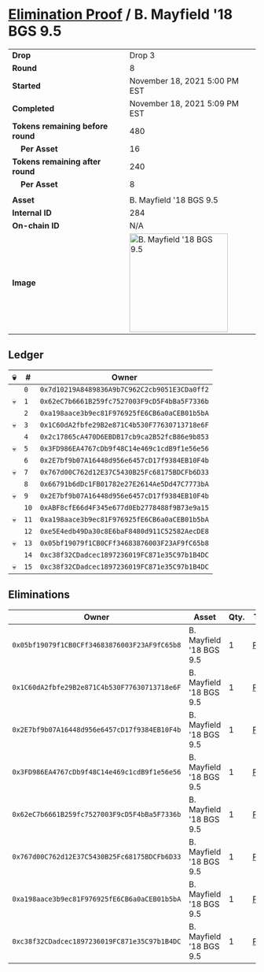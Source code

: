 # [Elimination Proof](./readme.md) / B. Mayfield &#039;18 BGS 9.5

|||
|---|---|
| **Drop** | Drop 3 |
| **Round** | 8 |
| **Started** | November 18, 2021 5:00 PM EST |
| **Completed** | November 18, 2021 5:09 PM EST |
| **Tokens remaining before round** | 480 |
| **&nbsp;&nbsp;&nbsp;&nbsp;Per Asset** | 16 |
| **Tokens remaining after round** | 240 |
| **&nbsp;&nbsp;&nbsp;&nbsp;Per Asset** | 8 |
| | |
| **Asset** | B. Mayfield &#039;18 BGS 9.5 |
| **Internal ID** | 284 |
| **On-chain ID** | N/A |
| **Image** | <img src="https://tcdn.blokpax.com/94d9199b-dc47-470f-905e-31c5027d3c4d/12ac3f57b4cb8ea54450feca1c98b05f0a1eb578202b8e89104d3b9edd783059.jpg" height="200" alt="B. Mayfield &#039;18 BGS 9.5" /> |

## Ledger

| 💀 | # | Owner |
| --- | --- | --- |
|  | `0` | `0x7d10219A8489836A9b7C962C2cb9051E3CDa0ff2` |
| 💀 | `1` | `0x62eC7b6661B259fc7527003F9cD5F4bBa5F7336b` |
|  | `2` | `0xa198aace3b9ec81F976925fE6CB6a0aCEB01b5bA` |
| 💀 | `3` | `0x1C60dA2fbfe29B2e871C4b530F77630713718e6F` |
|  | `4` | `0x2c17865cA470D6EBDB17cb9ca2B52fcB86e9b853` |
| 💀 | `5` | `0x3FD986EA4767cDb9f48C14e469c1cdB9f1e56e56` |
|  | `6` | `0x2E7bf9b07A16448d956e6457cD17f9384EB10F4b` |
| 💀 | `7` | `0x767d00C762d12E37C5430B25Fc68175BDCFb6D33` |
|  | `8` | `0x66791b6dDc1FB01782e27E2614Ae5Dd47C7773bA` |
| 💀 | `9` | `0x2E7bf9b07A16448d956e6457cD17f9384EB10F4b` |
|  | `10` | `0xABF8cfE66d4F345e677d0Eb2778488f9B73e9a15` |
| 💀 | `11` | `0xa198aace3b9ec81F976925fE6CB6a0aCEB01b5bA` |
|  | `12` | `0xe5E4edb49Da30c8E6baF8480d911C52582AecDE8` |
| 💀 | `13` | `0x05bf19079f1CB0CFf34683876003F23AF9fC65b8` |
|  | `14` | `0xc38f32CDadcec1897236019FC871e35C97b1B4DC` |
| 💀 | `15` | `0xc38f32CDadcec1897236019FC871e35C97b1B4DC` |


## Eliminations

| Owner | Asset | Qty. | Transaction |
| --- | --- | --- | --- |
| `0x05bf19079f1CB0CFf34683876003F23AF9fC65b8` | B. Mayfield '18 BGS 9.5 | 1 | [Polygonscan](https://polygonscan.com/tx/0xcf110606051ec228fcfb716ac83be1fe6129a86755368bf93b0c585c20dc5dfc) |
| `0x1C60dA2fbfe29B2e871C4b530F77630713718e6F` | B. Mayfield '18 BGS 9.5 | 1 | [Polygonscan](https://polygonscan.com/tx/0xc6fc4f8efa19c36e647f8faa1e292201565eb5dc3c9725c8c1835028913382bf) |
| `0x2E7bf9b07A16448d956e6457cD17f9384EB10F4b` | B. Mayfield '18 BGS 9.5 | 1 | [Polygonscan](https://polygonscan.com/tx/0xa413c4867c1dc0c588a25c2a1b8475a0d4a21ed4d1b37f1a0f6968466fa700af) |
| `0x3FD986EA4767cDb9f48C14e469c1cdB9f1e56e56` | B. Mayfield '18 BGS 9.5 | 1 | [Polygonscan](https://polygonscan.com/tx/0x5199b3da548dac035e6a6de0826ceadaea74e8062038e778ad12d40f2bea31ef) |
| `0x62eC7b6661B259fc7527003F9cD5F4bBa5F7336b` | B. Mayfield '18 BGS 9.5 | 1 | [Polygonscan](https://polygonscan.com/tx/0xcc721a0a15c137012865858f7ed29eee3a60439618ac0163c9f64c7b06fe1e53) |
| `0x767d00C762d12E37C5430B25Fc68175BDCFb6D33` | B. Mayfield '18 BGS 9.5 | 1 | [Polygonscan](https://polygonscan.com/tx/0x7b29ac4e12fd6c2a796cc73de54820075fad3c6dbfe244f48f33e7f5d546f5d7) |
| `0xa198aace3b9ec81F976925fE6CB6a0aCEB01b5bA` | B. Mayfield '18 BGS 9.5 | 1 | [Polygonscan](https://polygonscan.com/tx/0x3eb794457c1d96dbe1d3c66274c25e7aeba73134973f7acb82d62a436657388f) |
| `0xc38f32CDadcec1897236019FC871e35C97b1B4DC` | B. Mayfield '18 BGS 9.5 | 1 | [Polygonscan](https://polygonscan.com/tx/0x1fb8d18b2b81bf40f097611208147c45216aa73063577ac7a81a9fca3caaa423) |
